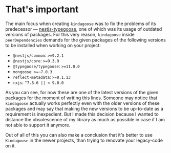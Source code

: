 # That's important

The main focus when creating `kindagoose` was to fix the problems of its predecessor
— [nestjs-typegoose](https://github.com/kpfromer/nestjs-typegoose), one of which was its usage of outdated versions of
packages. For this very reason, `kindagoose` inside `peerDependencies` demands for the given packages of the following
versions to be installed when working on your project:

* `@nestjs/common`: `>=9.2.1`
* `@nestjs/core`: `>=9.3.9`
* `@typegoose/typegoose`: `>=11.0.0`
* `mongoose`: `>=~7.0.3`
* `reflect-metadata`: `>=0.1.13`
* `rxjs`: `^7.5.6 || < 9.0.0`

As you can see, for now these are one of the latest versions of the given packages for the moment of writing this lines. Someone may notice that `kindagoose` actually works perfectly even with the older versions of these packages and
may say that making the new versions to be up-to-date as a requirement is inexpedient. But I made this decision because
I wanted to distance the obsolescence of my library as much as possible in case if I am not able to support it
anymore.

Out of all of this you can also make a conclusion that it's better to use `Kindagoose` in the newer projects, than
trying to renovate your legacy-code on it.
